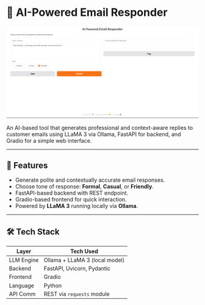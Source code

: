# 🤖 AI-Powered Email Responder
![screenshot](./src/aa.png)

An AI-based tool that generates professional and context-aware replies to customer emails using LLaMA 3 via Ollama, FastAPI for backend, and Gradio for a simple web interface.

---

## 🚀 Features

- Generate polite and contextually accurate email responses.
- Choose tone of response: **Formal**, **Casual**, or **Friendly**.
- FastAPI-based backend with REST endpoint.
- Gradio-based frontend for quick interaction.
- Powered by **LLaMA 3** running locally via **Ollama**.

---

## 🛠️ Tech Stack

| Layer      | Tech Used                        |
|------------|----------------------------------|
| LLM Engine | Ollama + LLaMA 3 (local model)   |
| Backend    | FastAPI, Uvicorn, Pydantic       |
| Frontend   | Gradio                           |
| Language   | Python                           |
| API Comm   | REST via `requests` module       |



